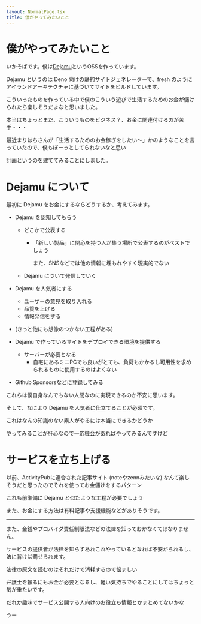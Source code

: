 ```yaml
---
layout: NormalPage.tsx
title: 僕がやってみたいこと
---
```


# 僕がやってみたいこと

いかそばです。僕は[Dejamu](https://github.com/ikasoba/dejamu)というOSSを作っています。

Dejamu というのは Deno 向けの静的サイトジェネレーターで、fresh のようにアイランドアーキテクチャに基づいてサイトをビルドしています。

こういったものを作っている中で僕のこういう遊びで生活するためのお金が儲けられたら楽しそうだよなと思いました。

本当はちょっとまだ、こういうものをビジネス？、お金に関連付けるのが苦手・・・

最近まりはちさんが「生活するためのお金稼ぎをしたい～」かのようなことを言っていたので、僕もぼーっとしてられないなと思い

計画というのを建ててみることにしました。

# Dejamu について

最初に Dejamu をお金にするならどうするか、考えてみます。

- Dejamu を認知してもらう
  - どこかで公表する
    - 「新しい製品」に関心を持つ人が集う場所で公表するのがベストでしょう

      また、SNSなどでは他の情報に埋もれやすく現実的でない
  - Dejamu について発信していく

- Dejamu を人気者にする
  - ユーザーの意見を取り入れる
  - 品質を上げる
  - 情報発信をする

- (きっと他にも想像のつかない工程がある)

- Dejamu で作っているサイトをデプロイできる環境を提供する
  - サーバーが必要となる
    - 自宅にあるミニPCでも良いがとても、負荷もかかるし可用性を求められるものに使用するのはよくない

- Github Sponsorsなどに登録してみる

これらは僕自身なんでもない人間なのに実現できるのか不安に思います。

そして、なにより Dejamu を人気者に仕立てることが必須です。

これはなんの知識のない素人がやるには本当にできるかどうか

やってみることが肝心なので一応機会があればやってみるんですけど

# サービスを立ち上げる

以前、ActivityPubに連合された記事サイト (noteやzennみたいな) なんて楽しそうだと思ったのでそれを使ってお金儲けをするパターン

これも前準備に Dejamu と似たような工程が必要でしょう

また、お金にする方法は有料記事や支援機能などがありそうです。

---

また、金銭やプロバイダ責任制限法などの法律を知っておかなくてはなりません。

サービスの提供者が法律を知らずあれこれやっているとなれば不安がられるし、法に背けば罰せられます。

法律の原文を読むのはそれだけで消耗するので悩ましい

弁護士を頼るにもお金が必要となるし、軽い気持ちでやることにしてはちょっと気が重たいです。

だれか趣味でサービス公開する人向けのお役立ち情報とかまとめてないかな

うー